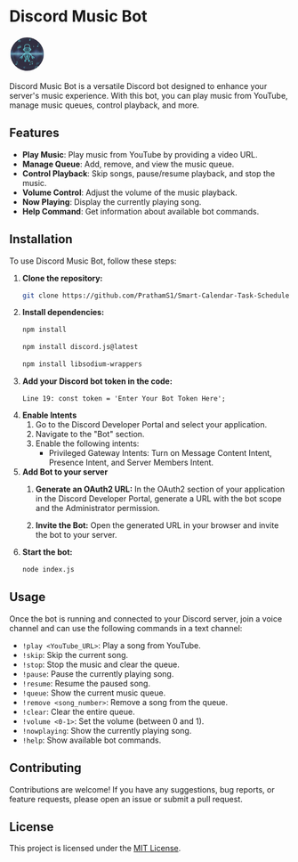 <style>
    .bot{
        width:60px;
        height:60px;
        border-radius:50%;
        border:2px solid white;
    }
    .bot:hover{
        transform: translate(0, -5px);
    }
</style>
# Discord Music Bot

<img src="images/bot.jpg" alt="Bot image" class="bot">

Discord Music Bot is a versatile Discord bot designed to enhance your server's music experience. With this bot, you can play music from YouTube, manage music queues, control playback, and more.

## Features

- **Play Music**: Play music from YouTube by providing a video URL.
- **Manage Queue**: Add, remove, and view the music queue.
- **Control Playback**: Skip songs, pause/resume playback, and stop the music.
- **Volume Control**: Adjust the volume of the music playback.
- **Now Playing**: Display the currently playing song.
- **Help Command**: Get information about available bot commands.

## Installation

To use Discord Music Bot, follow these steps:

1. **Clone the repository:**
    ```bash
    git clone https://github.com/PrathamS1/Smart-Calendar-Task-Scheduler.git
    ```
2. **Install dependencies:**
    ```bash
    npm install
    ```
    ```bash
    npm install discord.js@latest
    ```
    ```bash
    npm install libsodium-wrappers
    ```
3. **Add your Discord bot token in the code:**
    ```
    Line 19: const token = 'Enter Your Bot Token Here';
    ```
4. **Enable Intents**
    1. Go to the Discord Developer Portal and select your application.
    2. Navigate to the "Bot" section.
    3. Enable the following intents:
        * Privileged Gateway Intents: Turn on Message Content Intent, Presence Intent, and Server Members Intent.
5. **Add Bot to your server**
    1. **Generate an OAuth2 URL:**
    In the OAuth2 section of your application in the Discord Developer Portal, generate a URL with the bot scope and the Administrator permission.

    2. **Invite the Bot:**
    Open the generated URL in your browser and invite the bot to your server.
4. **Start the bot:**
    ```bash
    node index.js
    ```
## Usage
Once the bot is running and connected to your Discord server, join a voice channel and can use the following commands in a text channel:

- `!play <YouTube_URL>`: Play a song from YouTube.
- `!skip`: Skip the current song.
- `!stop`: Stop the music and clear the queue.
- `!pause`: Pause the currently playing song.
- `!resume`: Resume the paused song.
- `!queue`: Show the current music queue.
- `!remove <song_number>`: Remove a song from the queue.
- `!clear`: Clear the entire queue.
- `!volume <0-1>`: Set the volume (between 0 and 1).
- `!nowplaying`: Show the currently playing song.
- `!help`: Show available bot commands.

## Contributing

Contributions are welcome! If you have any suggestions, bug reports, or feature requests, please open an issue or submit a pull request.

## License

This project is licensed under the [MIT License](LICENSE).
